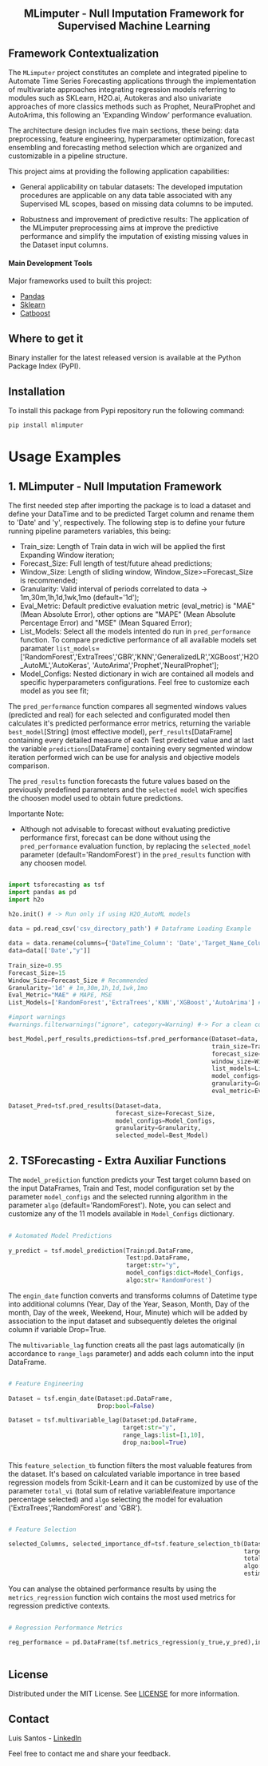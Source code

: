 <br>
<p align="center">
  <h2 align="center"> MLimputer - Null Imputation Framework for Supervised Machine Learning
  <br>
  
## Framework Contextualization <a name = "ta"></a>

The `MLimputer` project constitutes an complete and integrated pipeline to Automate Time Series Forecasting applications through the implementation of multivariate approaches integrating regression models referring to modules such as SKLearn, H2O.ai, Autokeras and also univariate approaches of more classics methods such as Prophet, NeuralProphet and AutoArima, this following an 'Expanding Window' performance evaluation.

The architecture design includes five main sections, these being: data preprocessing, feature engineering, hyperparameter optimization, forecast ensembling and forecasting method selection which are organized and customizable in a pipeline structure.

This project aims at providing the following application capabilities:

* General applicability on tabular datasets: The developed imputation procedures are applicable on any data table associated with any Supervised ML scopes, based on missing data columns to be imputed.
    
* Robustness and improvement of predictive results: The application of the MLimputer preprocessing aims at improve the predictive performance and simplify the imputation of existing missing values in the Dataset input columns. 
   
#### Main Development Tools <a name = "pre1"></a>

Major frameworks used to built this project: 

* [Pandas](https://pandas.pydata.org/)
* [Sklearn](https://scikit-learn.org/stable/)
* [Catboost](https://catboost.ai/)
    
## Where to get it <a name = "ta"></a>
    
Binary installer for the latest released version is available at the Python Package Index (PyPI).   

## Installation  

To install this package from Pypi repository run the following command:

```
pip install mlimputer
```

# Usage Examples
    
## 1. MLimputer - Null Imputation Framework
    
The first needed step after importing the package is to load a dataset and define your DataTime and to be predicted Target column and rename them to 'Date' and 'y', respectively.
The following step is to define your future running pipeline parameters variables, this being:
* Train_size: Length of Train data in wich will be applied the first Expanding Window iteration;  
* Forecast_Size: Full length of test/future ahead predictions;
* Window_Size: Length of sliding window, Window_Size>=Forecast_Size is recommended;
* Granularity: Valid interval of periods correlated to data -> 1m,30m,1h,1d,1wk,1mo (default='1d');
* Eval_Metric: Default predictive evaluation metric (eval_metric) is "MAE" (Mean Absolute Error), other options are "MAPE" (Mean Absolute Percentage Error) and "MSE"
(Mean Squared Error);
* List_Models: Select all the models intented do run in `pred_performance` function. To compare predictive performance of all available models set paramater `list_models`=['RandomForest','ExtraTrees','GBR','KNN','GeneralizedLR','XGBoost','H2O_AutoML','AutoKeras',
              'AutoArima','Prophet','NeuralProphet'];
* Model_Configs: Nested dictionary in wich are contained all models and specific hyperparameters configurations. Feel free to customize each model as you see fit; 
 
The `pred_performance` function compares all segmented windows values (predicted and real) for each selected and configurated model then calculates it's predicted performance error metrics, returning the variable `best_model`[String] (most effective model), `perf_results`[DataFrame] containing every detailed measure of each Test predicted value and at last the variable `predictions`[DataFrame] containing every segmented window iteration performed wich can be use for analysis and objective models comparison. 

The `pred_results` function forecasts the future values based on the previously predefined parameters and the `selected model` wich specifies the choosen model used to obtain future predictions.
    
Importante Note:

* Although not advisable to forecast without evaluating predictive performance first, forecast can be done without using the `pred_performance` evaluation function, by replacing the `selected_model` parameter (default='RandomForest') in the `pred_results` function with any choosen model.

    
```py

import tsforecasting as tsf
import pandas as pd
import h2o

h2o.init() # -> Run only if using H2O_AutoML models   

data = pd.read_csv('csv_directory_path') # Dataframe Loading Example
    
data = data.rename(columns={'DateTime_Column': 'Date','Target_Name_Column':'y'})
data=data[['Date',"y"]]
    
Train_size=0.95
Forecast_Size=15
Window_Size=Forecast_Size # Recommended
Granularity='1d' # 1m,30m,1h,1d,1wk,1mo
Eval_Metric="MAE" # MAPE, MSE
List_Models=['RandomForest','ExtraTrees','KNN','XGBoost','AutoArima'] # ensemble example

#import warnings
#warnings.filterwarnings("ignore", category=Warning) #-> For a clean console

best_Model,perf_results,predictions=tsf.pred_performance(Dataset=data,
                                                         train_size=Train_size,
                                                         forecast_size=Forecast_Size,
                                                         window_size=Window_Size,
                                                         list_models=List_Models,
                                                         model_configs=Model_Configs,
                                                         granularity=Granularity,
                                                         eval_metric=Eval_Metric)
    
Dataset_Pred=tsf.pred_results(Dataset=data,
                              forecast_size=Forecast_Size,
                              model_configs=Model_Configs,
                              granularity=Granularity,
                              selected_model=Best_Model)
```  

## 2. TSForecasting - Extra Auxiliar Functions

The `model_prediction` function predicts your Test target column based on the input DataFrames, Train and Test, model configuration set by the parameter `model_configs` and the selected running algorithm in the parameter `algo` (default='RandomForest'). Note, you can select and customize any of the 11 models available in `Model_Configs` dictionary.
    
```py     
 
# Automated Model Predictions
 
y_predict = tsf.model_prediction(Train:pd.DataFrame,
                                 Test:pd.DataFrame,
                                 target:str="y",
                                 model_configs:dict=Model_Configs,
                                 algo:str='RandomForest')
```       
    
    
The `engin_date` function converts and transforms columns of Datetime type into additional columns (Year, Day of the  Year, Season, Month, Day of the month, Day of the week, Weekend, Hour, Minute) which will be added by association to the input dataset and subsequently deletes the original column if variable Drop=True.

The `multivariable_lag` function creats all the past lags automatically (in accordance to `range_lags` parameter) and adds each column into the input DataFrame.
 
```py   

# Feature Engineering 
    
Dataset = tsf.engin_date(Dataset:pd.DataFrame,
                         Drop:bool=False) 

Dataset = tsf.multivariable_lag(Dataset:pd.DataFrame,
                                target:str="y",
                                range_lags:list=[1,10],
                                drop_na:bool=True)
    
```

This `feature_selection_tb` function filters the most valuable features from the dataset. It's based on calculated variable importance in tree based regression models from Scikit-Learn and it can be customized by use of the parameter `total_vi` (total sum of relative variable\feature importance percentage selected) and `algo` selecting the model for evaluation ('ExtraTrees','RandomForest' and 'GBR').

```py  

# Feature Selection 

selected_Columns, selected_importance_df=tsf.feature_selection_tb(Dataset:pd.DataFrame,
                                                                  target:str="y",
                                                                  total_vi:float=0.99,
                                                                  algo:str="ExtraTrees",
                                                                  estimators:int=250)
 ```   
    
You can analyse the obtained performance results by using the `metrics_regression` function wich contains the most used metrics for regression predictive contexts.
    
```py  
 
# Regression Performance Metrics

reg_performance = pd.DataFrame(tsf.metrics_regression(y_true,y_pred),index=[0])    # y_true:list, y_pred:list
        
```

    
## License

Distributed under the MIT License. See [LICENSE](https://github.com/TsLu1s/TSForecasting/blob/main/LICENSE) for more information.

## Contact 
 
Luis Santos - [LinkedIn](https://www.linkedin.com/in/lu%C3%ADsfssantos/)
    
Feel free to contact me and share your feedback.
